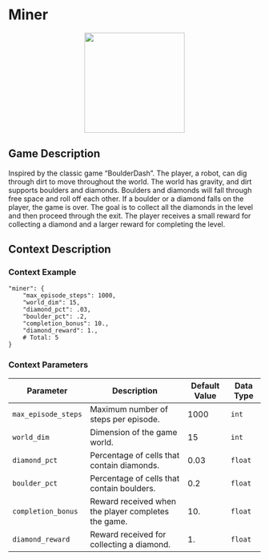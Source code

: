 # Miner

<div style="text-align:center">
    <img src="https://raw.githubusercontent.com/openai/procgen/master/screenshots/miner.png"  width="200px">
</div>

## Game Description
Inspired by the classic game “BoulderDash”. The player, a robot, can dig through dirt to move throughout the world. The world has gravity, and dirt supports boulders and diamonds. Boulders and diamonds will fall through free space and roll off each other. If a boulder or a diamond falls on the player, the game is over. The goal is to collect all the diamonds in the level and then proceed through the exit. The player receives a small reward for collecting a diamond and a larger reward for completing the level.

## Context Description

### Context Example
```
"miner": {
    "max_episode_steps": 1000,
    "world_dim": 15,
    "diamond_pct": .03,
    "boulder_pct": .2,
    "completion_bonus": 10.,
    "diamond_reward": 1.,
    # Total: 5
}
```

### Context Parameters
| Parameter | Description | Default Value | Data Type |
|-----------|-------------|---------------|-----------|
|`max_episode_steps`| Maximum number of steps per episode. | 1000 | `int` |
|`world_dim`| Dimension of the game world. | 15 | `int` |
|`diamond_pct`| Percentage of cells that contain diamonds. | 0.03 | `float` |
|`boulder_pct`| Percentage of cells that contain boulders. | 0.2 | `float` |
|`completion_bonus`| Reward received when the player completes the game. | 10. | `float` |
|`diamond_reward`| Reward received for collecting a diamond. | 1. | `float` |
